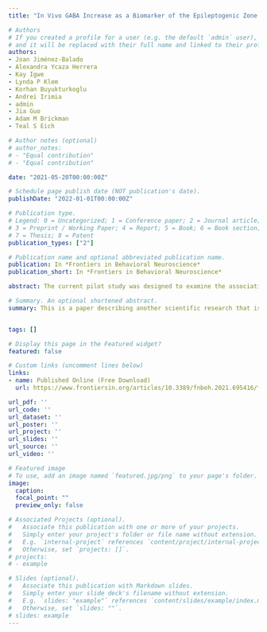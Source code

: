 ```yaml
---
title: "In Vivo GABA Increase as a Biomarker of the Epileptogenic Zone: an Unbiased Metabolomics Approach"

# Authors
# If you created a profile for a user (e.g. the default `admin` user), write the username (folder name) here 
# and it will be replaced with their full name and linked to their profile.
authors:
- Joan Jiménez-Balado
- Alexandra Ycaza Herrera
- Kay Igwe
- Lynda P Klem
- Korhan Buyukturkoglu
- Andrei Irimia
- admin
- Jia Guo
- Adam M Brickman
- Teal S Eich

# Author notes (optional)
# author_notes:
# - "Equal contribution"
# - "Equal contribution"

date: "2021-05-20T00:00:00Z"

# Schedule page publish date (NOT publication's date).
publishDate: "2022-01-01T00:00:00Z"

# Publication type.
# Legend: 0 = Uncategorized; 1 = Conference paper; 2 = Journal article;
# 3 = Preprint / Working Paper; 4 = Report; 5 = Book; 6 = Book section;
# 7 = Thesis; 8 = Patent
publication_types: ["2"]

# Publication name and optional abbreviated publication name.
publication: In *Frontiers in Behavioral Neuroscience*
publication_short: In *Frontiers in Behavioral Neuroscience*

abstract: The current pilot study was designed to examine the association between hippocampal γ-aminobutyric acid (GABA+) concentration and episodic memory in older individuals, as well as the impact of two major risk factors for Alzheimer's disease — female sex and Apolipoprotein ε4 (ApoE ε4) genotype — on this relationship.

# Summary. An optional shortened abstract.
summary: This is a paper describing another scientific research that is largely helped by JET.


tags: []

# Display this page in the Featured widget?
featured: false

# Custom links (uncomment lines below)
links:
- name: Published Online (Free Download)
  url: https://www.frontiersin.org/articles/10.3389/fnbeh.2021.695416/full?fbclid=IwAR0uveoiJgfzB4fYRuoqkfhZo60oLhwpTVXZ8mwA9EvqklAHMF-qVbp5I34

url_pdf: ''
url_code: ''
url_dataset: ''
url_poster: ''
url_project: ''
url_slides: ''
url_source: ''
url_video: ''

# Featured image
# To use, add an image named `featured.jpg/png` to your page's folder. 
image:
  caption:
  focal_point: ""
  preview_only: false

# Associated Projects (optional).
#   Associate this publication with one or more of your projects.
#   Simply enter your project's folder or file name without extension.
#   E.g. `internal-project` references `content/project/internal-project/index.md`.
#   Otherwise, set `projects: []`.
# projects:
# - example

# Slides (optional).
#   Associate this publication with Markdown slides.
#   Simply enter your slide deck's filename without extension.
#   E.g. `slides: "example"` references `content/slides/example/index.md`.
#   Otherwise, set `slides: ""`.
# slides: example
---
```


<!-- {{% callout note %}}
Click the *Cite* button above to demo the feature to enable visitors to import publication metadata into their reference management software.
{{% /callout %}}

{{% callout note %}}
Create your slides in Markdown - click the *Slides* button to check out the example.
{{% /callout %}} -->

<!-- Supplementary notes can be added here, including [code, math, and images](https://wowchemy.com/docs/writing-markdown-latex/). -->
